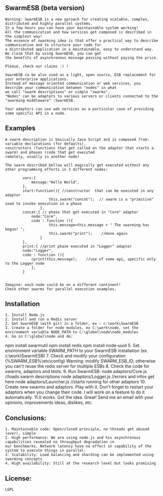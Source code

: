 ## SwarmESB  (beta version)

    Warning: SwarmESB is a new aproach for creating scalable, complex, distributed and highly parallel systems.
    In a few hours you can have your maintainable system working!
    All the communication and how services get composed is described in the simplest way!
    The essence of swarming idea is that offer a practical way to describe communication and to structure your code for 
    a distributed application in a maintainable, easy to understand way. We claim that by using SwarmESB, you can get
    the benefits of asynchronous message passing without paying the price.

    Please, check our claims :) !

    SwarmESB ca be also used as a light, open source, ESB replacement for your enterprise applications.
    Instead of message oriented communication or web services, you describe your communication between "nodes" in what
    we call "swarm descriptions" or simple "swarms".
    "Nodes" can be adaptors to various servers or clients connected to the "swarming middleware" :SwarmESB.
    
    Your adaptors can use web services as a particular case of providing some specific API in a node.


## Examples
    
    A swarm description is basically Java Script and is composed from:  variable declarations (for defaults),
    constructors (functions that get called on the adaptor that starts a swarm) and phases (code that get executed
    remotely, usually in another node) 
    
    The swarm described bellow will magically get executed without any other programming efforts in 3 different nodes:

            vars:{
                message:"Hello World",
            },
            start:function(){ //constructor  that can be executed in any adaptor
                        this.swarm("concat");  // swarm is a "primitive" used to invoke execution in a phase
                    },
            concat:{ // phase that get executed in "Core" adaptor
                node:"Core",
                code : function (){
                        this.message=this.message + " The swarming has begun! ";
                        this.swarm("print");    //move again
                    }
            },
            print:{ //print phase executed in "Logger" adaptor
            node:"Logger",
            code : function (){
                cprint(this.message);    //use of some api, specific only to the Logger node
                },
            }
 

    Imagine: each node could be on a different continent! 
    Check other swarms for parallel execution examples.



## Installation

    1. Install Node.js
    2. Install and run a Redis server
    2. Get SwarmESB (with git) in a folder, ex : c:\work\SwarmESB
    3. Create a folder for node modules, ex C:\work\node, set the environment variable NODE_PATH to C:\global\node\node_modules
    4. Go in C:\global\node and do:
 npm install swarmutil
 npm install redis
 npm install node-uuid
    5. Set environment variable SWARM_PATH  to your SwarmESB installation (ex. c:\work\SwarmESB)
    7. Check and modify your configuration (%SWARM_ESB%\etc\config)
Warning: modify SWARM_ESB_ID, otherwise you can't reuse the redis server for multiple ESBs
    8. Check the code for swarms, adaptors and tests.
    9. Run SwarmESB:
node adaptors/Core.js       //loads swarm descriptions
node adaptors/Logger.js     //errors and infos get here
node adaptors/Launcher.js   //starts running for other adaptors
    10. Create new swarms and adaptors. Play with it.
Don't forget to restart your adaptors when you change their code. I will work on a feature to do it automatically.
    11.It works. Got the idea. Great! Send me an email with your opinions, improvements ideas, dislikes, etc.


## Conclusions:

    1. Maintainable code: Open/closed principle, no threads get abused (ever), simple
    2. High performance: We are using node.js and his asynchronous capabilities revealed no throughput degradation in
    our benchmarks. Network latency have no effect in capability of the system to execute things in parallel.
    3. Scalability: Load balancing and sharding can be implemented using swarming concepts
    4. High availability: Still at the research level but looks promising


## License:

    LGPL